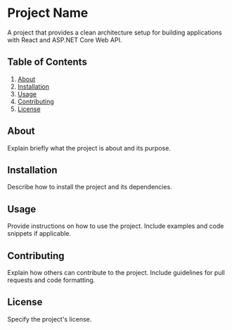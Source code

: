 # Project Name

A project that provides a clean architecture setup for building applications with React and ASP.NET Core Web API.

## Table of Contents

1. [About](#about)
2. [Installation](#installation)
3. [Usage](#usage)
4. [Contributing](#contributing)
5. [License](#license)

## About

Explain briefly what the project is about and its purpose.

## Installation

Describe how to install the project and its dependencies.

## Usage

Provide instructions on how to use the project. Include examples and code snippets if applicable.

## Contributing

Explain how others can contribute to the project. Include guidelines for pull requests and code formatting.

## License

Specify the project's license.

